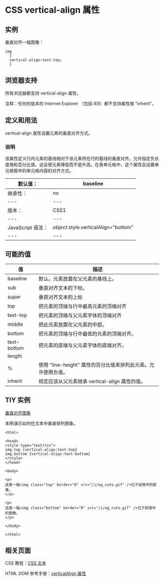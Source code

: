 # CSS vertical-align 属性



## 实例

垂直对齐一幅图像：

```
img
  {
  vertical-align:text-top;
  }

```

## 浏览器支持

所有浏览器都支持 vertical-align 属性。

注释：任何的版本的 Internet Explorer （包括 IE8）都不支持属性值 "inherit"。

## 定义和用法

vertical-align 属性设置元素的垂直对齐方式。

### 说明

该属性定义行内元素的基线相对于该元素所在行的基线的垂直对齐。允许指定负长度值和百分比值。这会使元素降低而不是升高。在表单元格中，这个属性会设置单元格框中的单元格内容的对齐方式。

| 默认值： | baseline |
| --- | --- |
| 继承性： | no |
| --- | --- |
| 版本： | CSS1 |
| --- | --- |
| JavaScript 语法： | _object_.style.verticalAlign="bottom" |
| --- | --- |

## 可能的值

| 值 | 描述 |
| --- | --- |
| baseline | 默认。元素放置在父元素的基线上。 |
| sub | 垂直对齐文本的下标。 |
| super | 垂直对齐文本的上标 |
| top | 把元素的顶端与行中最高元素的顶端对齐 |
| text-top | 把元素的顶端与父元素字体的顶端对齐 |
| middle | 把此元素放置在父元素的中部。 |
| bottom | 把元素的顶端与行中最低的元素的顶端对齐。 |
| text-bottom | 把元素的底端与父元素字体的底端对齐。 |
| length |
| % | 使用 "line-height" 属性的百分比值来排列此元素。允许使用负值。 |
| inherit | 规定应该从父元素继承 vertical-align 属性的值。 |

## TIY 实例

[垂直对齐图象](/tiy/t.asp?f=csse_vertical-align)

本例演示如何在文本中垂直排列图象。

```
<html>

<head>
<style type="text/css">
img.top {vertical-align:text-top}
img.bottom {vertical-align:text-bottom}
</style>
</head>

<body>

<p>
这是一幅<img class="top" border="0" src="/i/eg_cute.gif" />位于段落中的图像。
</p> 

<p>
这是一幅<img class="bottom" border="0" src="/i/eg_cute.gif" />位于段落中的图像。
</p>

</body>

</html>

```

## 相关页面

CSS 教程：[CSS 文本](/css/css_text.asp "CSS 文本")

HTML DOM 参考手册：[verticalAlign 属性](/jsref/prop_style_verticalalign.asp "HTML DOM verticalAlign 属性")



